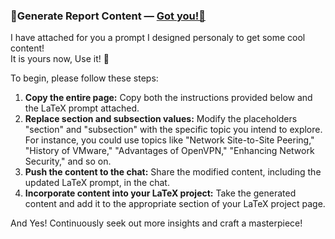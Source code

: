 ###  🦾Generate Report Content — [Got you!🦾](images/InternsAssets/gen-latex-prompt.pdf)

I have attached for you a prompt I designed personaly to get some cool content! <br> It is yours now, Use it! 🧠

To begin, please follow these steps:

1. **Copy the entire page:** Copy both the instructions provided below and the LaTeX prompt attached.
2. **Replace section and subsection values:** Modify the placeholders "section" and "subsection" with the specific topic you intend to explore. For instance, you could use topics like "Network Site-to-Site Peering," "History of VMware," "Advantages of OpenVPN," "Enhancing Network Security," and so on.
3. **Push the content to the chat:** Share the modified content, including the updated LaTeX prompt, in the chat.
4. **Incorporate content into your LaTeX project:** Take the generated content and add it to the appropriate section of your LaTeX project page.


And Yes! Continuously seek out more insights and craft a masterpiece!
